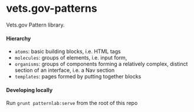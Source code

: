# vets.gov-patterns
Vets.gov Pattern library.


#### Hierarchy
- `atoms`: basic building blocks, i.e. HTML tags
- `molecules`: groups of elements, i.e. input form,
- `organisms`: groups of components forming a relatively complex, distinct section of an interface, i.e. a Nav section
- `templates`: pages formed by putting together blocks

#### Developing locally
Run `grunt patternlab:serve` from the root of this repo
